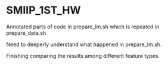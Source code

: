 # SMIIP_1ST_HW

<!-- My next task is to fix prepare_lm.sh and run.sh and fix the problem of mono-training and aligning the data.  -->
Annotated parts of code in prepare_lm.sh which is repeated in prepare_data.sh

Need to deeperly understand what happened in prepare_lm.sh. 

Finishing comparing the results among different feature types. 
